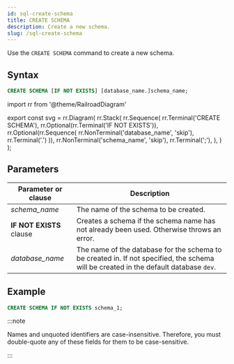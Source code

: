 ```yaml
---
id: sql-create-schema
title: CREATE SCHEMA
description: Create a new schema.
slug: /sql-create-schema
---
```


Use the `CREATE SCHEMA` command to create a new schema.

## Syntax

```sql
CREATE SCHEMA [IF NOT EXISTS] [database_name.]schema_name;
```

import rr from '@theme/RailroadDiagram'

export const svg = rr.Diagram(
rr.Stack(
   rr.Sequence(
      rr.Terminal('CREATE SCHEMA'),
      rr.Optional(rr.Terminal('IF NOT EXISTS')),
      rr.Optional(rr.Sequence(
         rr.NonTerminal('database_name', 'skip'),
         rr.Terminal('.')
      )),
      rr.NonTerminal('schema_name', 'skip'),
      rr.Terminal(';'),
   ),
)
);

<drawer SVG={svg} />


## Parameters
|Parameter or clause        | Description           |
|---------------------------|-----------------------|
|*schema_name*                   |The name of the schema to be created.|
|<b>IF NOT EXISTS</b> clause      |Creates a schema if the schema name has not already been used. Otherwise throws an error.|
|*database_name*                 |The name of the database for the schema to be created in. If not specified, the schema will be created in the default database `dev`.|

## Example
```sql
CREATE SCHEMA IF NOT EXISTS schema_1;
```

:::note

Names and unquoted identifiers are case-insensitive. Therefore, you must double-quote any of these fields for them to be case-sensitive.

:::
